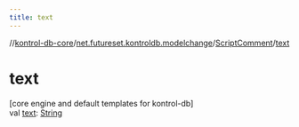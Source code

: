 ```yaml
---
title: text
---
```

//[kontrol-db-core](../../../index.html)/[net.futureset.kontroldb.modelchange](../index.html)/[ScriptComment](index.html)/[text](text.html)



# text



[core engine and default templates for kontrol-db]\
val [text](text.html): [String](https://kotlinlang.org/api/latest/jvm/stdlib/kotlin/-string/index.html)





